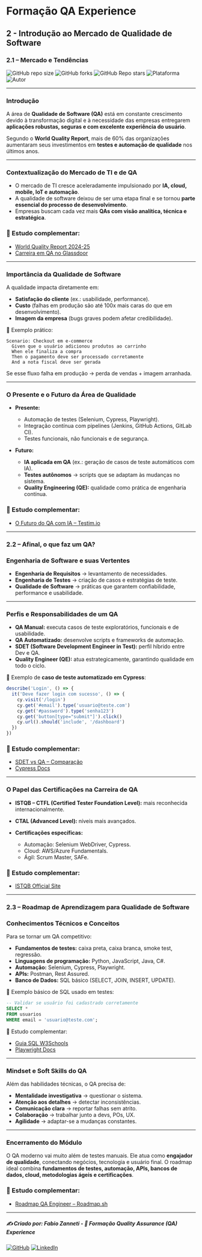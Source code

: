 # Formação QA Experience

## 2 - Introdução ao Mercado de Qualidade de Software

### 2.1 – Mercado e Tendências

![GitHub repo size](https://img.shields.io/github/repo-size/fzanneti/fundamentals-of-software-quality-and-development-DIO)
![GitHub forks](https://img.shields.io/github/forks/fzanneti/fundamentals-of-software-quality-and-development-DIO?style=social)
![GitHub Repo stars](https://img.shields.io/github/stars/fzanneti/fundamentals-of-software-quality-and-development-DIO?style=social)
![Plataforma](https://img.shields.io/badge/Powered%20by-DIO.io-red?logo=data:image/svg+xml;base64,PHN2ZyBmaWxsPSIjZmZmIiB2aWV3Qm94PSIwIDAgMzIgMzIiIHhtbG5zPSJodHRwOi8vd3d3LnczLm9yZy8yMDAwL3N2ZyI+PHBhdGggZD0iTTYuNzEgMy4yNWMtMi44OCAxLjQxLTUuMDcgNC4yMy01LjA3IDcuNzYgMCAzLjU4IDIuMjggNi43IDUuMzMgOC4xNSAxLjgzLS42MiAyLjQtMi4yNiAyLjQtMy44MSAwLS4yMy0uMDItLjQ1LS4wNS0uNjZBLjQ0LjQ0IDAgMDExMC4xIDExYy4yNC0uNzUuMTEtMS41My0uMy0yLjIyQzguOTIgNy45NiA3LjMzIDcuNSA1Ljc0IDcuNjZhNS41NSA1LjU1IDAgM)
![Autor](https://img.shields.io/badge/Autor-fzanneti-blue?style=flat-square&logo=github)

---

### Introdução

A área de **Qualidade de Software (QA)** está em constante crescimento devido à transformação digital e à necessidade das empresas entregarem **aplicações robustas, seguras e com excelente experiência do usuário**.

Segundo o **World Quality Report**, mais de 60% das organizações aumentaram seus investimentos em **testes e automação de qualidade** nos últimos anos.

---

### Contextualização do Mercado de TI e de QA

* O mercado de TI cresce aceleradamente impulsionado por **IA, cloud, mobile, IoT e automação**.
* A qualidade de software deixou de ser uma etapa final e se tornou **parte essencial do processo de desenvolvimento**.
* Empresas buscam cada vez mais **QAs com visão analítica, técnica e estratégica**.

### 📖 Estudo complementar:

* [World Quality Report 2024-25](https://www.capgemini.com/insights/research-library/world-quality-report-2024-25/)
* [Carreira em QA no Glassdoor](https://www.glassdoor.com.br/Carreira/qa-carreira_KO0,2.htm)

---

### Importância da Qualidade de Software

A qualidade impacta diretamente em:

* **Satisfação do cliente** (ex.: usabilidade, performance).
* **Custo** (falhas em produção são até 100x mais caras do que em desenvolvimento).
* **Imagem da empresa** (bugs graves podem afetar credibilidade).

📌 Exemplo prático:

```gherkin
Scenario: Checkout em e-commerce
  Given que o usuário adicionou produtos ao carrinho
  When ele finaliza a compra
  Then o pagamento deve ser processado corretamente
  And a nota fiscal deve ser gerada
```

Se esse fluxo falha em produção → perda de vendas + imagem arranhada.

---

### O Presente e o Futuro da Área de Qualidade

* **Presente:**

  * Automação de testes (Selenium, Cypress, Playwright).
  * Integração contínua com pipelines (Jenkins, GitHub Actions, GitLab CI).
  * Testes funcionais, não funcionais e de segurança.

* **Futuro:**

  * **IA aplicada em QA** (ex.: geração de casos de teste automáticos com IA).
  * **Testes autônomos** → scripts que se adaptam às mudanças no sistema.
  * **Quality Engineering (QE):** qualidade como prática de engenharia contínua.

### 📖 Estudo complementar:

* [O Futuro do QA com IA – Testim.io](https://www.testim.io/blog/ai-in-testing/)

---

### 2.2 – Afinal, o que faz um QA?

### Engenharia de Software e suas Vertentes

* **Engenharia de Requisitos** → levantamento de necessidades.
* **Engenharia de Testes** → criação de casos e estratégias de teste.
* **Qualidade de Software** → práticas que garantem confiabilidade, performance e usabilidade.

---

### Perfis e Responsabilidades de um QA

* **QA Manual:** executa casos de teste exploratórios, funcionais e de usabilidade.
* **QA Automatizado:** desenvolve scripts e frameworks de automação.
* **SDET (Software Development Engineer in Test):** perfil híbrido entre Dev e QA.
* **Quality Engineer (QE):** atua estrategicamente, garantindo qualidade em todo o ciclo.

📌 Exemplo de **caso de teste automatizado em Cypress**:

```javascript
describe('Login', () => {
  it('Deve fazer login com sucesso', () => {
    cy.visit('/login')
    cy.get('#email').type('usuario@teste.com')
    cy.get('#password').type('senha123')
    cy.get('button[type="submit"]').click()
    cy.url().should('include', '/dashboard')
  })
})
```

### 📖 Estudo complementar:

* [SDET vs QA – Comparação](https://www.guru99.com/sdet-vs-qa.html)
* [Cypress Docs](https://docs.cypress.io/)

---

### O Papel das Certificações na Carreira de QA

* **ISTQB – CTFL (Certified Tester Foundation Level):** mais reconhecida internacionalmente.
* **CTAL (Advanced Level):** níveis mais avançados.
* **Certificações específicas:**

  * Automação: Selenium WebDriver, Cypress.
  * Cloud: AWS/Azure Fundamentals.
  * Ágil: Scrum Master, SAFe.

### 📖 Estudo complementar:

* [ISTQB Official Site](https://www.istqb.org/)

---

### 2.3 – Roadmap de Aprendizagem para Qualidade de Software

### Conhecimentos Técnicos e Conceitos

Para se tornar um QA competitivo:

* **Fundamentos de testes:** caixa preta, caixa branca, smoke test, regressão.
* **Linguagens de programação:** Python, JavaScript, Java, C#.
* **Automação:** Selenium, Cypress, Playwright.
* **APIs:** Postman, Rest Assured.
* **Banco de Dados:** SQL básico (SELECT, JOIN, INSERT, UPDATE).

📌 Exemplo básico de SQL usado em testes:

```sql
-- Validar se usuário foi cadastrado corretamente
SELECT * 
FROM usuarios 
WHERE email = 'usuario@teste.com';
```

📖 Estudo complementar:

* [Guia SQL W3Schools](https://www.w3schools.com/sql/)
* [Playwright Docs](https://playwright.dev/)

---

### Mindset e Soft Skills do QA

Além das habilidades técnicas, o QA precisa de:

* **Mentalidade investigativa** → questionar o sistema.
* **Atenção aos detalhes** → detectar inconsistências.
* **Comunicação clara** → reportar falhas sem atrito.
* **Colaboração** → trabalhar junto a devs, POs, UX.
* **Agilidade** → adaptar-se a mudanças constantes.

---

### Encerramento do Módulo

O QA moderno vai muito além de testes manuais. Ele atua como **engajador de qualidade**, conectando negócios, tecnologia e usuário final.
O roadmap ideal combina **fundamentos de testes, automação, APIs, bancos de dados, cloud, metodologias ágeis e certificações**.

### 📖 Estudo complementar:

* [Roadmap QA Engineer – Roadmap.sh](https://roadmap.sh/qa)

---

##### ✍️ Criado por: Fabio Zanneti - 🎯 Formação Quality Assurance (QA) Experience
[![GitHub](https://img.shields.io/badge/GitHub-fzanneti-181717?style=flat&logo=github)](https://github.com/fzanneti)
[![LinkedIn](https://img.shields.io/badge/LinkedIn-fzanneti-0A66C2?style=flat&logo=linkedin&logoColor=white)](https://linkedin.com/in/fzanneti)

